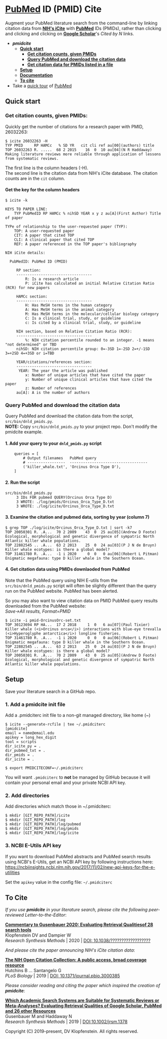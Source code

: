 # [PubMed](https://pubmed.ncbi.nlm.nih.gov) ID (PMID) Cite
Augment your PubMed literature search 
from the command-line by linking
citation data from [**NIH's iCite**](https://icite.od.nih.gov)
with [**PubMed**](https://pubmed.ncbi.nlm.nih.gov) IDs (PMIDs),
rather than clicking and clicking and clicking on
[**Google Scholar**](https://twitter.com/CT_Bergstrom/status/1170465764832231427)'s
*Cited by N* links.

* ***pmidcite***
  * [**Quick start**](#quick-start)
    * [**Get citation counts, given PMIDs**](#get-citation-counts-given-pmids)
    * [**Query PubMed and download the citation data**](#query-pubmed-and-download-the-citation-data)
    * [**Get citation data for PMIDs listed in a file**](#4-get-citation-data-using-pmids-downlaoded-from-pubmed)
  * [**Setup**](#setup)
  * [**Documentation**](???)
  * [**To cite**](#to-cite)
* Take a [quick tour](https://www.nlm.nih.gov/pubs/techbull/ma20/brief/ma20_pubmed_essentials.html) of [PubMed](https://pubmed.ncbi.nlm.nih.gov) 

## Quick start

### Get citation counts, given PMIDs:
Quickly get the number of citations for a research paper with PMID, 26032263:
```
$ icite 26032263 -H
TYP PMID     RP HAMCc   % SD YR   cit cli ref au[00](authors) title
TOP 26032263 R. .....  68 2 2015    16  0  10 au[04](N R Haddaway) Making literature reviews more reliable through application of lessons from systematic reviews.
```
The first line is the column headers (-H).    
The second line is the citation data from NIH's iCite database.
The citation counts are in the `cit` column.

#### Get the key for the column headers
```
$ icite -k

KEYS TO PAPER LINE:
    TYP PubMedID RP HAMCc % nihSD YEAR x y z au[A](First Author) Title of paper

TYPe of relationship to the user-requested paper (TYP):
    TOP: A user-requested paper
    CIT: A paper that cited TOP
    CLI: A clinical paper that cited TOP
    REF: A paper referenced in the TOP paper's bibliography

NIH iCite details:

  PubMedID: PubMed ID (PMID)

     RP section:
     ----------------------------------
         R: Is a research article
         P: iCite has calculated an initial Relative Citation Ratio (RCR) for new papers

     HAMCc section:
     ----------------------------------
         H: Has MeSH terms in the human category
         A: Has MeSH terms in the animal category
         M: Has MeSH terms in the molecular/cellular biology category
         C: Is a clinical trial, study, or guideline
         c: Is cited by a clinical trial, study, or guideline

     NIH section, based on Relative Citation Ratio (RCR):
     ----------------------------------
         %: NIH citation percentile rounded to an integer. -1 means "not determined" or TBD
     nihSD: NIH citation percentile group: 0=-3SD 1=-2SD 2=+/-1SD 3=+2SD 4=+3SD or i=TBD

     YEAR/citations/references section:
     ----------------------------------
      YEAR: The year the article was published
         x: Number of unique articles that have cited the paper
         y: Number of unique clinical articles that have cited the paper
         z: Number of references
     au[A]: A is the number of authors
```

### Query PubMed and download the citation data
Query PubMed and download the citation data from the script, `src/bin/dnld_pmids.py`.    
**NOTE:** Copy `src/bin/dnld_pmids.py` to your project repo. Don't modify the pmidcite example.

#### 1. Add your query to your `dnld_pmids.py` script
```
    queries = [
        # Output filenames   PubMed query
        # -----------------  -----------------------------------
        ('killer_whale.txt', 'Orcinus Orca Type D'),
    ]
```

#### 2. Run the script
```
src/bin/dnld_pmids.py
     3 IDs FOR pubmed QUERY(Orcinus Orca Type D)
     3 WROTE: ./log/pmids/Orcinus_Orca_Type_D.txt
     3 WROTE: ./log/icite/Orcinus_Orca_Type_D.txt
```

#### 3. Examine the citation and pubmed data, sorting by year (column 7)
```
$ grep TOP ./log/icite/Orcinus_Orca_Type_D.txt | sort -k7
TOP 20050301 R. .A...  70 2 2009    43  0  25 au[05](Andrew D Foote) Ecological, morphological and genetic divergence of sympatric North Atlantic killer whale populations.
TOP 22882545 .. .A...  63 2 2013    25  0  24 au[03](P J N de Bruyn) Killer whale ecotypes: is there a global model?
TOP 31461780 R. .A...  -1 i 2020     0  0   0 au[06](Robert L Pitman) Enigmatic megafauna: type D killer whale in the Southern Ocean.
```

#### 4. Get citation data using PMIDs downlaoded from PubMed
Note that the PubMed query using NIH E-utils from the `src/bin/dnld_pmids.py` script
will often be slightly different than the query run on the PubMed website.
PubMed has been alerted.

So you may also want to view citation data on PMID PubMed query results
downloaded from the PubMed website:    
*Save->All results, Format=PMID*
```
$ icite -i pmid-OrcinusOrc-set.txt
TOP 30123694 RP HA...  17 2 2018     1  0   6 au[07](Paul Tixier) Killer whale (<i>Orcinus orca</i>) interactions with blue-eye trevalla (<i>Hyperoglyphe antarctica</i>) longline fisheries.
TOP 31461780 R. .A...  -1 i 2020     0  0   0 au[06](Robert L Pitman) Enigmatic megafauna: type D killer whale in the Southern Ocean.
TOP 22882545 .. .A...  63 2 2013    25  0  24 au[03](P J N de Bruyn) Killer whale ecotypes: is there a global model?
TOP 20050301 R. .A...  70 2 2009    43  0  25 au[05](Andrew D Foote) Ecological, morphological and genetic divergence of sympatric North Atlantic killer whale populations.
```


## Setup
Save your literature search in a GitHub repo.

### 1. Add a pmidcite init file
Add a .pmidciterc init file to a non-git managed directory, like home (~)
```
$ icite --generate-rcfile | tee ~/.pmidciterc
[pmidcite]
email = name@email.edu
apikey = long_hex_digit
tool = scripts
dir_icite_py = .
dir_pubmed_txt = .
dir_pmids = .
dir_icite = .
```

```
$ export PMIDCITECONF=~/.pmidciterc
```
You will want `.pmidciterc` to **not** be managed by GitHub because it
will contain your personal email and your private NCBI API key.

### 2. Add directories
Add directories which match those in ~/.pmidciterc:
```
$ mkdir [GIT_REPO_PATH]/icite
$ mkdir [GIT_REPO_PATH]/log
$ mkdir [GIT_REPO_PATH]/log/pubmed
$ mkdir [GIT_REPO_PATH]/log/pmids
$ mkdir [GIT_REPO_PATH]/log/icite
```

### 3. NCBI E-Utils API key
If you want to download PubMed abstracts and PubMed search results using NCBI's E-Utils,
get an NCBI API key by following instructions here:    
https://ncbiinsights.ncbi.nlm.nih.gov/2017/11/02/new-api-keys-for-the-e-utilities

Set the `apikey` value in the config file: `~/.pmidciterc`


## To Cite

_If you use **pmidcite** in your literature search, please cite the following peer-reviewed Letter-to-the-Editor_:

[**Commentary to Gusenbauer 2020: Evaluating Retrieval Qualitiesof 28 search tools**](???)    
Klopfenstein DV and Dampier W    
_Research Synthesis Methods_ | 2020 | [DOI: 10.1038/??????????????????](???)

_And please cite the paper announcing NIH's iCite citation data_:

[**The NIH Open Citation Collection: A public access, broad coverage resource**](https://pubmed.ncbi.nlm.nih.gov/31600197/)    
Hutchins B ... Santangelo G    
_PLoS Biology_ | 2019 | [DOI: 10.1371/journal.pbio.3000385](https://journals.plos.org/plosbiology/article?id=10.1371/journal.pbio.3000385)    

_Please consider reading and citing the paper which inspired the creation of **pmidcite**_:

[**Which Academic Search Systems are Suitable for Systematic Reviews or Meta-Analyses? Evaluating Retrieval Qualities of Google Scholar, PubMed and 26 other Resources**](https://pubmed.ncbi.nlm.nih.gov/31614060/)    
Gusenbauer M and Haddaway N    
_Research Synthesis Methods_ | 2019 | [DOI:10.1002/jrsm.1378](https://onlinelibrary.wiley.com/doi/full/10.1002/jrsm.1378)


Copyright (C) 2019-present, DV Klopfenstein. All rights reserved.
